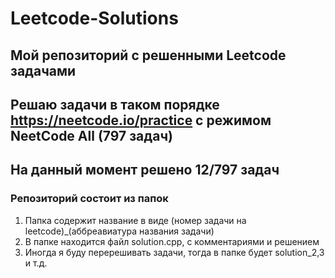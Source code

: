# Leetcode-Solutions

## Мой репозиторий с решенными Leetcode задачами

## Решаю задачи в таком порядке https://neetcode.io/practice с режимом NeetCode All (797 задач)

## На данный момент решено 12/797 задач

### Репозиторий состоит из папок

1. Папка содержит название в виде (номер задачи на leetcode)_(аббреавиатура названия задачи)
2. В папке находится файл solution.cpp, с комментариями и решением
3. Иногда я буду перерешивать задачи, тогда в папке будет solution_2,3 и т.д.
